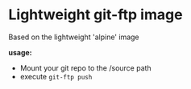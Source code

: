 Lightweight git-ftp image
=========================

Based on the lightweight 'alpine' image

**usage:**
- Mount your git repo to the /source path
- execute ```git-ftp push```